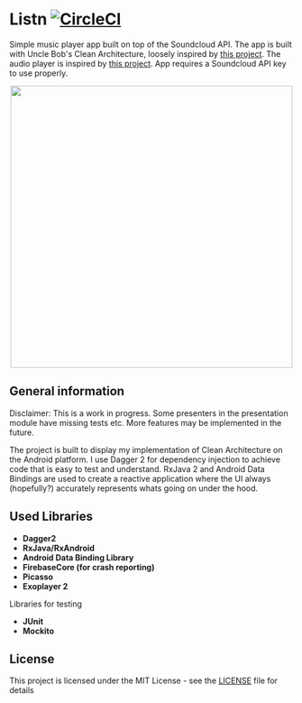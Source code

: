 # Listn   [![CircleCI](https://circleci.com/gh/JesperQv/Listn.svg?style=shield&circle-token=745faaddfe7553d8c5a40452d7d44764e863ca6a)](https://circleci.com/gh/JesperQv/Listn)

Simple music player app built on top of the Soundcloud API. The app is built with Uncle Bob's Clean Architecture, loosely inspired by [this project](https://github.com/android10/Android-CleanArchitecture). The audio player is inspired by [this project](https://github.com/googlesamples/android-UniversalMusicPlayer).
App requires a Soundcloud API key to use properly.

<p align="center">
    <img src ="resources/demo.gif" height=500 />
</p>

## General information

Disclaimer: This is a work in progress. Some presenters in the presentation module have missing tests etc. More features may be implemented in the future.

The project is built to display my implementation of Clean Architecture on the Android platform. I use Dagger 2 for dependency injection to achieve code that is easy to test and understand. RxJava 2 and Android Data Bindings are used to create a reactive application where the UI always (hopefully?) accurately represents whats going on under the hood. 

## Used Libraries

* __Dagger2__ 
* __RxJava/RxAndroid__ 
* __Android Data Binding Library__
* __FirebaseCore (for crash reporting)__
* __Picasso__
* __Exoplayer 2__ 

Libraries for testing
* __JUnit__
* __Mockito__

## License

This project is licensed under the MIT License - see the [LICENSE](LICENSE) file for details



